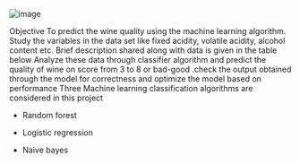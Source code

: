 ![image](https://github.com/arungk63/ML_projects_Classification/assets/110715362/86699f33-00db-4677-a355-ed5495ffdf68)

Objective
To predict the wine quality using the machine learning algorithm.
Study the variables in the data set like fixed acidity, volatile acidity, alcohol content etc. Brief description shared along with data is given in the table below
Analyze these data through classifier algorithm and predict the quality of wine on score from 3 to 8 or bad-good .check the output obtained through the model for correctness and optimize the model based on performance
Three Machine learning classification algorithms are considered in this project 

* Random forest 

* Logistic regression

* Naive bayes


